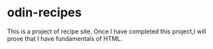 # odin-recipes

This is a project of recipe site.
Once I have completed this project,I will prove that I have fundamentals of HTML.
